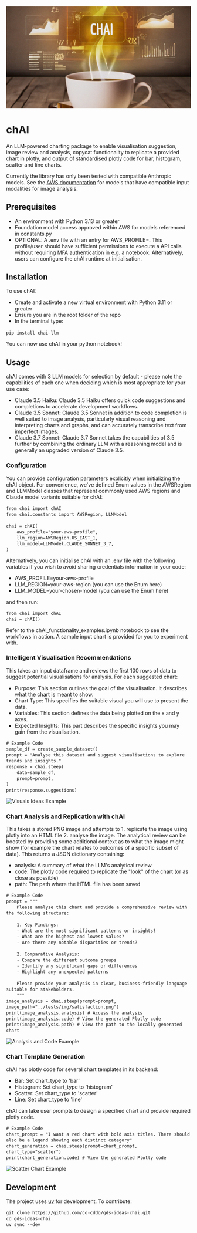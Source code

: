 ![Banner](img/chai_cropped.png)

# chAI
An LLM-powered charting package to enable visualisation suggestion, image review and analysis, copycat functionality to replicate a provided chart in plotly, and output of standardised plotly code for bar, histogram, scatter and line charts.

Currently the library has only been tested with compatible Anthropic models. See the [AWS documentation](https://docs.aws.amazon.com/bedrock/latest/userguide/models-supported.html) for models that have compatible input modalities for image analysis.


## Prerequisites 
- An environment with Python 3.13 or greater
- Foundation model access approved within AWS for models referenced in constants.py
- OPTIONAL: A .env file with an entry for AWS_PROFILE=. This profile/user should have sufficient permissions to execute a API calls without requiring MFA authentication in e.g. a notebook. Alternatively, users can configure the chAI runtime at initialisation.

## Installation
To use chAI:
- Create and activate a new virtual environment with Python 3.11 or greater
- Ensure you are in the root folder of the repo
- In the terminal type:

```pip install chai-llm```

You can now use chAI in your python notebook!

## Usage
chAI comes with 3 LLM models for selection by default - please note the capabilities of each one when deciding which is most appropriate for your use case:

- Claude 3.5 Haiku: Claude 3.5 Haiku offers quick code suggestions and completions to accelerate development workflows.
- Claude 3.5 Sonnet: Claude 3.5 Sonnet in addition to code completion is well suited to image analysis, particularly visual reasoning and interpreting charts and graphs, and can accurately transcribe text from imperfect images.
- Claude 3.7 Sonnet: Claude 3.7 Sonnet takes the capabilities of 3.5 further by combining the ordinary LLM with a reasoning model and is generally an upgraded version of Claude 3.5.

### Configuration
You can provide configuration parameters explicitly when initializing the chAI object. For convenience, we've defined Enum values in the AWSRegion and LLMModel classes that represent commonly used AWS regions and Claude model variants suitable for chAI:

```
from chai import chAI
from chai.constants import AWSRegion, LLMModel

chai = chAI(
    aws_profile="your-aws-profile",
    llm_region=AWSRegion.US_EAST_1,
    llm_model=LLMModel.CLAUDE_SONNET_3_7,
)
```

Alternatively, you can initialise chAI with an .env file with the following variables if you wish to avoid sharing credentials information in your code:
- AWS_PROFILE=your-aws-profile
- LLM_REGION=your-aws-region (you can use the Enum here)
- LLM_MODEL=your-chosen-model (you can use the Enum here)

and then run:
```
from chai import chAI
chai = chAI()
```

Refer to the chAI_functionality_examples.ipynb notebook to see the workflows in action. A sample input chart is provided for you to experiment with.

### Intelligent Visualisation Recommendations
This takes an input dataframe and reviews the first 100 rows of data to suggest potential visualisations for analysis. For each suggested chart:
- Purpose: This section outlines the goal of the visualisation. It describes what the chart is meant to show.
- Chart Type: This specifies the suitable visual you will use to present the data.
- Variables: This section defines the data being plotted on the x and y axes.
- Expected Insights: This part describes the specific insights you may gain from the visualisation.

```
# Example Code
sample_df = create_sample_dataset()
prompt = "Analyse this dataset and suggest visualisations to explore trends and insights."
response = chai.steep(
    data=sample_df,
    prompt=prompt,
)
print(response.suggestions)
```
![Visuals Ideas Example](img/visual_ideas.png)

### Chart Analysis and Replication with chAI
This takes a stored PNG image and attempts to 1. replicate the image using plotly into an HTML file 2. analyse the image. The analytical review can be boosted by providing some additional context as to what the image might show (for example the chart relates to outcomes of a specific subset of data).
This returns a JSON dictionary containing:
- analysis: A summary of what the LLM's analytical review
- code: The plotly code required to replicate the "look" of the chart (or as close as possible)
- path: The path where the HTML file has been saved

```
# Example Code
prompt = """
    Please analyse this chart and provide a comprehensive review with the following structure:

    1. Key Findings:
    - What are the most significant patterns or insights?
    - What are the highest and lowest values?
    - Are there any notable disparities or trends?

    2. Comparative Analysis:
    - Compare the different outcome groups
    - Identify any significant gaps or differences
    - Highlight any unexpected patterns

    Please provide your analysis in clear, business-friendly language suitable for stakeholders.
    """
image_analysis = chai.steep(prompt=prompt, image_path="../tests/img/satisfaction.png")
print(image_analysis.analysis) # Access the analysis
print(image_analysis.code) # View the generated Plotly code
print(image_analysis.path) # View the path to the locally generated chart
```
![Analysis and Code Example](img/analysis_code.png)

### Chart Template Generation
chAI has plotly code for several chart templates in its backend:
- Bar: Set chart_type to 'bar'
- Histogram: Set chart_type to 'histogram'
- Scatter: Set chart_type to 'scatter'
- Line: Set chart_type to 'line'

chAI can take user prompts to design a specified chart and provide required plotly code.

```
# Example Code
chart_prompt = "I want a red chart with bold axis titles. There should also be a legend showing each distinct category"
chart_generation = chai.steep(prompt=chart_prompt, chart_type="scatter")
print(chart_generation.code) # View the generated Plotly code
```
![Scatter Chart Example](img/request_scatter.png)


## Development
The project uses [uv](https://docs.astral.sh/uv/) for development. To contribute:

```
git clone https://github.com/co-cddo/gds-ideas-chai.git
cd gds-ideas-chai
uv sync --dev 
```